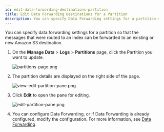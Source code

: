 ```yaml
---
id: edit-data-forwarding-destinations-partition
title: Edit Data Forwarding Destinations for a Partition
description: You can specify Data Forwarding settings for a partition so that the messages that were routed to an index can be forwarded to and existing or new Amazon S3 destination.
---
```



You can specify data forwarding settings for a partition so that the messages that were routed to an index can be forwarded to an existing or new Amazon S3 destination.

1. On the **Manage Data** \> **Logs** \> **Partitions** page, click the Partition you want to update.

    ![partitions-page.png](/img/partitions-data-tiers/partitions-page.png)

1. The partition details are displayed on the right side of the page.

    ![view-edit-partition-pane.png](/img/partitions-data-tiers/view-edit-partition-pane.png)

1. Click **Edit** to open the pane for editing.

    ![edit-partition-pane.png](/img/partitions-data-tiers/edit-partition-pane.png)

1. You can configure Data Forwarding, or if Data Forwarding is already configured, modify the configuration. For more information, see [Data Forwarding](../data-forwarding/amazon-s3-bucket.md).
